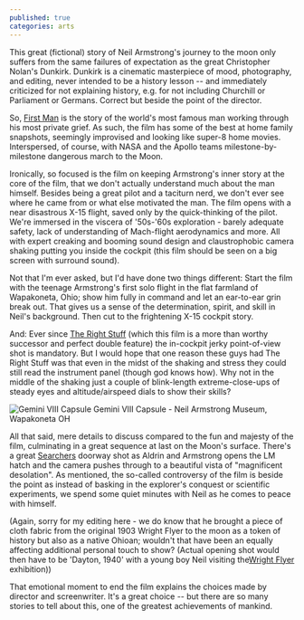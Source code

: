 ```yaml
---
published: true
categories: arts
---
```

This great (fictional) story of Neil Armstrong's journey to the moon only suffers from the same failures of expectation as the great Christopher Nolan's Dunkirk. Dunkirk is a cinematic masterpiece of mood, photography, and editing, never intended to be a history lesson -- and immediately criticized for not explaining history, e.g. for not including Churchill or Parliament or Germans. Correct but beside the point of the director.
 
So, [First Man](https://www.imdb.com/title/tt1213641/) is the story of the world's most famous man working through his most private grief. As such, the film has some of the best at home family snapshots, seemingly improvised and looking like super-8 home movies. Interspersed, of course, with NASA and the Apollo teams milestone-by-milestone dangerous march to the Moon.

<!--more-->
 
Ironically, so focused is the film on keeping Armstrong's inner story at the core of the film, that we don't actually understand much about the man himself. Besides being a great pilot and a taciturn nerd, we don't ever see where he came from or what else motivated the man. The film opens with a near disastrous X-15 flight, saved only by the quick-thinking of the pilot. We're immersed in the viscera of '50s-'60s exploration - barely adequate safety, lack of understanding of Mach-flight aerodynamics and more. All with expert creaking and booming sound design and claustrophobic camera shaking putting you inside the cockpit (this film should be seen on a big screen with surround sound).
 
Not that I'm ever asked, but I'd have done two things different: Start the film with the teenage Armstrong's first solo flight in the flat farmland of Wapakoneta, Ohio; show him fully in command and let an ear-to-ear grin break out. That gives us a sense of the determination, spirit, and skill in Neil's background. Then cut to the frightening X-15 cockpit story.
 
And: Ever since [The Right Stuff](https://www.imdb.com/title/tt0086197/) (which this film is a more than worthy successor and perfect double feature) the in-cockpit jerky point-of-view shot is mandatory. But I would hope that one reason these guys had The Right Stuff was that even in the midst of the shaking and stress they could still read the instrument panel (though god knows how). Why not in the middle of the shaking just a couple of blink-length extreme-close-ups of steady eyes and altitude/airspeed dials to show their skills?

![Gemini VIII Capsule](https://lh3.googleusercontent.com/xemM14Qld7fjbxvlYIgj69ATcx1Y7Wr611vwLjsQQMmTSWYfD8gY09fLFJs0v86_uMDuD4z5CJ0Oslmow0LA_utR222TDLdBLNGAMROTXfYJq_1lr5L0aeZbqtqlZOkBK6pXbjmvUTuTfTUJ9udjg5SJWWm3F3lokUcNhthhaLZD9fJGtJmr58cgtMhymmABmZ4b0JlDq6qJu_2qiVmwy3Rd36PWGk5rCyxh4YRsSl8ihfvtb8w8gb9NuxJlogoF-p4ID6nFDEgrIkHTB3gHkYx9YWsQrG3IUru9YS9GFgvU2b2TJuoSdySQFI8MZGvYyHZeXBdji5wT_8bvzc84lJck1KzqPFZlScSlI0YTqsxtohvDlKA_DAFa1kRmSXxjmbc1iU76kMcW03yn_QMTjoWtNEVNRVo41Uf45Kl30YcaZuqCPBEU5EpfPqVJ_M5iFE4meih57aSh01PUTw_O-IyEQSduU_xQ029B4cgEVTyGX100im1fu6fl2n35tZnWpykO_dWX_1eVS3Vud3WtD4adeQCR2qTEwi5A8TbLuVL4RhBa_0IYePRdXACkFtKMj4VidKG4OYjeG1FrVEkl-Rnr4xJMBAJiv3RrgMGFi15FMfnRHAM73L0amgqTOlsVzKwPdigkdyQBo_jmFm67ayKVkkb4twMrhYurWAuVv1E-oDvR7bk8vO4-Tg=w1233-h694-no)
Gemini VIII Capsule - Neil Armstrong Museum, Wapakoneta OH 
 
All that said, mere details to discuss compared to the fun and majesty of the film, culminating in a great sequence at last on the Moon's surface. There's a great [Searchers]( https://www.imdb.com/title/tt0049730/) doorway shot as Aldrin and Armstrong opens the LM hatch and the camera pushes through to a beautiful vista of "magnificent desolation". As mentioned, the so-called controversy of the film is beside the point as instead of basking in the explorer's conquest or scientific experiments, we spend some quiet minutes with Neil as he comes to peace with himself.
 
(Again, sorry for my editing here - we do know that he brought a piece of cloth fabric from the original 1903 Wright Flyer to the moon as a token of history but also as a native Ohioan; wouldn't that have been an equally affecting additional personal touch to show? (Actual opening shot would then have to be 'Dayton, 1940' with a young boy Neil visiting the[Wright Flyer](https://en.wikipedia.org/wiki/Wright_Flyer_III) exhibition))
 
That emotional moment to end the film explains the choices made by director and screenwriter. It's a great choice -- but there are so many stories to tell about this, one of the greatest achievements of mankind.
